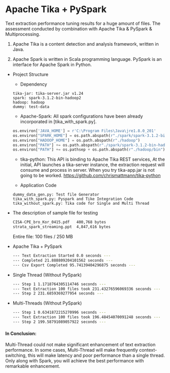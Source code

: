
# Apache Tika + PySpark
 
 Text extraction performance tuning results for a huge amount of files. The assessment conducted by combination with Apache Tika & PySpark & Multiprocessing.
 
 1. Apache Tika is a content detection and analysis framework, written in Java.
 
 2. Apache Spark is written in Scala programming language. PySpark is an interface for Apache Spark in Python.
 
 - Project Structure
 
   + Dependency
   
   ```
   tika-jar: tika-server.jar v1.24
   spark: spark-3.1.2-bin-hadoop2
   hadoop: hadoop
   dummy: test-data
   ```
   
   + Apache-Spark: All spark configurations have been already incorporated in [tika_with_spark.py].
   
   ```python
   os.environ['JAVA_HOME'] = r'C:\Program Files\Java\jre1.8.0_201'
   os.environ["SPARK_HOME"] = os.path.abspath(r"./spark/spark-3.1.2-bin-hadoop2.7")
   os.environ["HADOOP_HOME"] = os.path.abspath(r"./hadoop")
   os.environ["PATH"] += os.path.abspath(r"./spark/spark-3.1.2-bin-hadoop2.7/bin")
   os.environ["PATH"] += os.pathsep + os.path.abspath(r"./hadoop/bin")
   ```
   
   + tika-python: This API is binding to Apache Tika REST services, At the initial, API launches a tika-server instance, the extraction request will consume and process in server. When you try tika-app.jar is not going to be worked. 
   https://github.com/chrismattmann/tika-python
   
   + Application Code
   
   ```
   dummy_data_gen.py: Test file Generator
   tika_with_spark.py: Pyspark and Tike Integration Code
   tika_without_spark.py: Tika code for Single and Multi Thread 
   ```
   
 - The description of sample file for testing 
    
    ```bash
    CISA-CPE_bro_Kor_0415.pdf   400,768 bytes
    strata_spark_streaming.ppt  4,847,616 bytes
    ```
    Entire file: 100 files / 250 MB
    
 - Apache Tika + PySpark
 
   ```bash
   --- Text Extraction Started 0.0 seconds ---
   --- Completed 21.888809204101562 seconds ---
   --- Csv Export Completed 95.74139404296875 seconds ---
   ```

 - Single Thread (Without PySpark)
 
   ```bash 
   --- Step 1 1.1718764305114746 seconds ---
   --- Text Extraction 100 files took 231.43276596069336 seconds ---
   --- Step 2 231.6859369277954 seconds ---
   ```
 
 - Multi-Threads (Without PySpark)
 
    ```bash
    --- Step 1 0.6341872215270996 seconds ---
    --- Text Extraction 100 files took 196.48454070091248 seconds ---
    --- Step 2 199.58791089057922 seconds ---
    ```

 #### In Conclusion: 
 
 Multi-Thread could not make significant enhancement of text extraction performance. In some cases, Multi-Thread will make frequently context-switching, this will make latency and poor performance than a single thread.
 Only along with Spark, you will achieve the best performance with remarkable enhancement.
